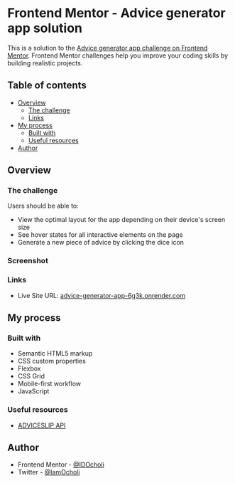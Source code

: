 # Frontend Mentor - Advice generator app solution

This is a solution to the [Advice generator app challenge on Frontend Mentor](https://www.frontendmentor.io/challenges/advice-generator-app-QdUG-13db). Frontend Mentor challenges help you improve your coding skills by building realistic projects.

## Table of contents

- [Overview](#overview)
  - [The challenge](#the-challenge)
  - [Links](#links)
- [My process](#my-process)
  - [Built with](#built-with)
  - [Useful resources](#useful-resources)
- [Author](#author)


## Overview

### The challenge

Users should be able to:

- View the optimal layout for the app depending on their device's screen size
- See hover states for all interactive elements on the page
- Generate a new piece of advice by clicking the dice icon


### Screenshot



### Links

- Live Site URL: [advice-generator-app-6g3k.onrender.com](https://advice-generator-app-6g3k.onrender.com)

## My process

### Built with

- Semantic HTML5 markup
- CSS custom properties
- Flexbox
- CSS Grid
- Mobile-first workflow
- JavaScript

### Useful resources

- [ADVICESLIP API](https://api.adviceslip.com/advice)


## Author

- Frontend Mentor - [@IDOcholi](https://www.frontendmentor.io/profile/IDOcholi)
- Twitter - [@IamOcholi](https://www.twitter.com/IamOcholi)




